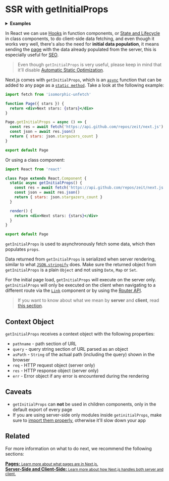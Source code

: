 # SSR with getInitialProps

<details>
  <summary><b>Examples</b></summary>
  <ul>
    <li><a href="https://github.com/zeit/next.js/tree/canary/examples/data-fetch">Data fetch</a></li>
  </ul>
</details>

In React we can use [Hooks](https://reactjs.org/docs/hooks-intro.html) in function components, or [State and Lifecycle](https://reactjs.org/docs/state-and-lifecycle.html) in class components, to do client-side data fetching, and even though it works very well, there's also the need for **initial data population**, it means sending the [page](/docs/concepts/pages.md) with the data already populated from the server, this is especially useful for [SEO](https://en.wikipedia.org/wiki/Search_engine_optimization).

> Even though `getInitialProps` is very useful, please keep in mind that it'll disable [Automatic Static Optimization](/docs/advanced-features/automatic-static-optimization.md).

Next.js comes with `getInitialProps`, which is an [`async`](https://zeit.co/blog/async-and-await) function that can be added to any page as a [`static method`](https://javascript.info/static-properties-methods). Take a look at the following example:

```jsx
import fetch from 'isomorphic-unfetch'

function Page({ stars }) {
  return <div>Next stars: {stars}</div>
}

Page.getInitialProps = async () => {
  const res = await fetch('https://api.github.com/repos/zeit/next.js')
  const json = await res.json()
  return { stars: json.stargazers_count }
}

export default Page
```

Or using a class component:

```jsx
import React from 'react'

class Page extends React.Component {
  static async getInitialProps() {
    const res = await fetch('https://api.github.com/repos/zeit/next.js')
    const json = await res.json()
    return { stars: json.stargazers_count }
  }

  render() {
    return <div>Next stars: {stars}</div>
  }
}

export default Page
```

`getInitialProps` is used to asynchronously fetch some data, which then populates `props`.

Data returned from `getInitialProps` is serialized when server rendering, similar to what [`JSON.stringify`](https://developer.mozilla.org/en-US/docs/Web/JavaScript/Reference/Global_Objects/JSON/stringify) does. Make sure the returned object from `getInitialProps` is a plain `Object` and not using `Date`, `Map` or `Set`.

For the initial page load, `getInitialProps` will execute on the server only. `getInitialProps` will only be executed on the client when navigating to a different route via the [`Link`](/docs/routing/using-link.md) component or by using the [Router API](/docs/api-reference/router.md).

> If you want to know about what we mean by **server** and **client**, read [this section](/docs/concepts/server-side-and-client-side.md).

## Context Object

`getInitialProps` receives a context object with the following properties:

- `pathname` - path section of URL
- `query` - query string section of URL parsed as an object
- `asPath` - `String` of the actual path (including the query) shown in the browser
- `req` - HTTP request object (server only)
- `res` - HTTP response object (server only)
- `err` - Error object if any error is encountered during the rendering

## Caveats

- `getInitialProps` can **not** be used in children components, only in the default export of every page
- If you are using server-side only modules inside `getinitialProps`, make sure to [import them properly](https://arunoda.me/blog/ssr-and-server-only-modules), otherwise it'll slow down your app

## Related

For more information on what to do next, we recommend the following sections:

<div class="card">
  <a href="/docs/concepts/pages.md">
    <b>Pages:</b>
    <small>Learn more about what pages are in Next.js.</small>
  </a>
</div>

<div class="card">
  <a href="/docs/concepts/server-side-and-client-side.md">
    <b>Server-Side and Client-Side:</b>
    <small>Learn more about how Next.js handles both server and client.</small>
  </a>
</div>
